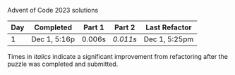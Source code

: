Advent of Code 2023 solutions

| Day  | Completed      | Part 1 | Part 2   | Last Refactor |
|------|----------------|--------|----------|------|
| 1    | Dec 1, 5:16p   | 0.006s | *0.011s* | Dec 1, 5:25pm     |

Times in *italics* indicate a significant improvement from refactoring after the puzzle was completed and submitted.
